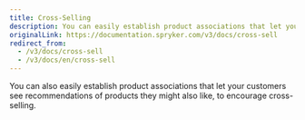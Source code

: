 ```yaml
---
title: Cross-Selling
description: You can easily establish product associations that let your customers see recommendations of products they might also like, to encourage cross-selling
originalLink: https://documentation.spryker.com/v3/docs/cross-sell
redirect_from:
  - /v3/docs/cross-sell
  - /v3/docs/en/cross-sell
---
```


You can also easily establish product associations that let your customers see recommendations of products they might also like, to encourage cross-selling.

